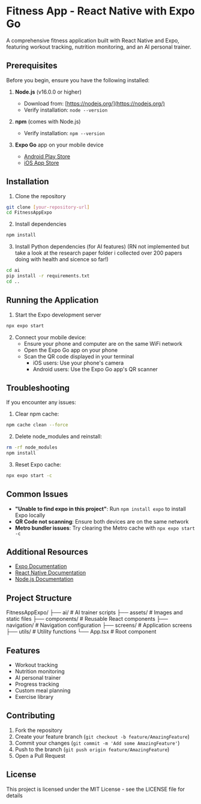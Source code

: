 # Fitness App - React Native with Expo Go

A comprehensive fitness application built with React Native and Expo, featuring workout tracking, nutrition monitoring, and an AI personal trainer.

## Prerequisites

Before you begin, ensure you have the following installed:

1. **Node.js** (v16.0.0 or higher)
   - Download from: [https://nodejs.org/](https://nodejs.org/)
   - Verify installation: `node --version`

2. **npm** (comes with Node.js)
   - Verify installation: `npm --version`

3. **Expo Go** app on your mobile device
   - [Android Play Store](https://play.google.com/store/apps/details?id=host.exp.exponent)
   - [iOS App Store](https://apps.apple.com/app/expo-go/id982107779)

## Installation

1. Clone the repository
```bash
git clone [your-repository-url]
cd FitnessAppExpo
```

2. Install dependencies
```bash
npm install
```

3. Install Python dependencies (for AI features) (RN not implemented but take a look at the research paper folder i collected over 200 papers doing with health and sicence so far!)
```bash
cd ai
pip install -r requirements.txt
cd ..
```

## Running the Application

1. Start the Expo development server
```bash
npx expo start
```

2. Connect your mobile device:
   - Ensure your phone and computer are on the same WiFi network
   - Open the Expo Go app on your phone
   - Scan the QR code displayed in your terminal
     - iOS users: Use your phone's camera
     - Android users: Use the Expo Go app's QR scanner

## Troubleshooting

If you encounter any issues:

1. Clear npm cache:
```bash
npm cache clean --force
```

2. Delete node_modules and reinstall:
```bash
rm -rf node_modules
npm install
```

3. Reset Expo cache:
```bash
npx expo start -c
```

## Common Issues

- **"Unable to find expo in this project"**: Run `npm install expo` to install Expo locally
- **QR Code not scanning**: Ensure both devices are on the same network
- **Metro bundler issues**: Try clearing the Metro cache with `npx expo start -c`

## Additional Resources

- [Expo Documentation](https://docs.expo.dev/)
- [React Native Documentation](https://reactnative.dev/docs/getting-started)
- [Node.js Documentation](https://nodejs.org/en/docs/)

## Project Structure
FitnessAppExpo/
├── ai/ # AI trainer scripts
├── assets/ # Images and static files
├── components/ # Reusable React components
├── navigation/ # Navigation configuration
├── screens/ # Application screens
├── utils/ # Utility functions
└── App.tsx # Root component

## Features

- Workout tracking
- Nutrition monitoring
- AI personal trainer
- Progress tracking
- Custom meal planning
- Exercise library

## Contributing

1. Fork the repository
2. Create your feature branch (`git checkout -b feature/AmazingFeature`)
3. Commit your changes (`git commit -m 'Add some AmazingFeature'`)
4. Push to the branch (`git push origin feature/AmazingFeature`)
5. Open a Pull Request

## License

This project is licensed under the MIT License - see the LICENSE file for details

